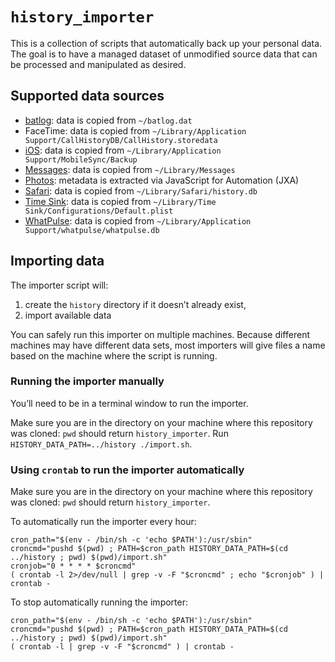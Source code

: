 # `history_importer`

This is a collection of scripts that automatically back up your personal data. The goal is to have a managed dataset of unmodified source data that can be processed and manipulated as desired.

## Supported data sources

* [batlog](https://github.com/jradavenport/batlog): data is copied from `~/batlog.dat`
* FaceTime: data is copied from `~/Library/Application Support/CallHistoryDB/CallHistory.storedata`
* [iOS](https://www.theiphonewiki.com/wiki/ITunes_Backup): data is copied from `~/Library/Application Support/MobileSync/Backup`
* [Messages](https://support.apple.com/explore/messages): data is copied from `~/Library/Messages`
* [Photos](https://www.apple.com/macos/photos/): metadata is extracted via JavaScript for Automation (JXA)
* [Safari](https://www.apple.com/safari/): data is copied from `~/Library/Safari/history.db`
* [Time Sink](http://manytricks.com/timesink/): data is copied from `~/Library/Time Sink/Configurations/Default.plist`
* [WhatPulse](https://whatpulse.org): data is copied from `~/Library/Application Support/whatpulse/whatpulse.db`

## Importing data

The importer script will:

1. create the `history` directory if it doesn’t already exist,
2. import available data

You can safely run this importer on multiple machines. Because different machines may have different data sets, most importers will give files a name based on the machine where the script is running.

### Running the importer manually

You’ll need to be in a terminal window to run the importer.

Make sure you are in the directory on your machine where this repository was cloned: `pwd` should return `history_importer`. Run `HISTORY_DATA_PATH=../history ./import.sh`.

### Using `crontab` to run the importer automatically

Make sure you are in the directory on your machine where this repository was cloned: `pwd` should return `history_importer`.

To automatically run the importer every hour:

```shell
cron_path="$(env - /bin/sh -c 'echo $PATH'):/usr/sbin"
croncmd="pushd $(pwd) ; PATH=$cron_path HISTORY_DATA_PATH=$(cd ../history ; pwd) $(pwd)/import.sh"
cronjob="0 * * * * $croncmd"
( crontab -l 2>/dev/null | grep -v -F "$croncmd" ; echo "$cronjob" ) | crontab -
```

To stop automatically running the importer:

```shell
cron_path="$(env - /bin/sh -c 'echo $PATH'):/usr/sbin"
croncmd="pushd $(pwd) ; PATH=$cron_path HISTORY_DATA_PATH=$(cd ../history ; pwd) $(pwd)/import.sh"
( crontab -l | grep -v -F "$croncmd" ) | crontab -
```
